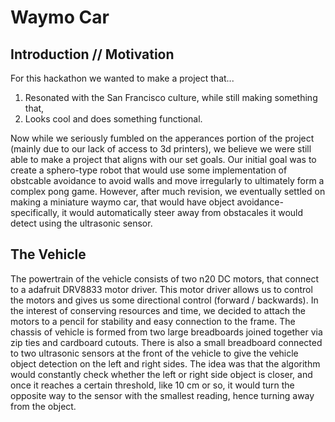 # Waymo Car

## Introduction // Motivation

For this hackathon we wanted to make a project that...
1. Resonated with the San Francisco culture, while still making something that,
2. Looks cool and does something functional.

Now while we seriously fumbled on the apperances portion of the project (mainly due to our lack of access to 3d printers), we believe we were still able to make a project that aligns with our set goals. Our initial goal was to create a sphero-type robot that would use some implementation of obstcable avoidance to avoid walls and move irregularly to ultimately form a complex pong game. However, after much revision, we eventually settled on making a miniature waymo car, that would have object avoidance- specifically, it would automatically steer away from obstacales it would detect using the ultrasonic sensor.

## The Vehicle
The powertrain of the vehicle consists of two n20 DC motors, that connect to a adafruit DRV8833 motor driver. This motor driver allows us to control the motors and gives us some directional control (forward / backwards). In the interest of conserving resources and time, we decided to attach the motors to a pencil for stability and easy connection to the frame. The chassis of vehicle is formed from two large breadboards joined together via zip ties and cardboard cutouts. There is also a small breadboard connected to two ultrasonic sensors at the front of the vehicle to give the vehicle object detection on the left and right sides. The idea was that the algorithm would constantly check whether the left or right side object is closer, and once it reaches a certain threshold, like 10 cm or so, it would turn the opposite way to the sensor with the smallest reading, hence turning away from the object. 
